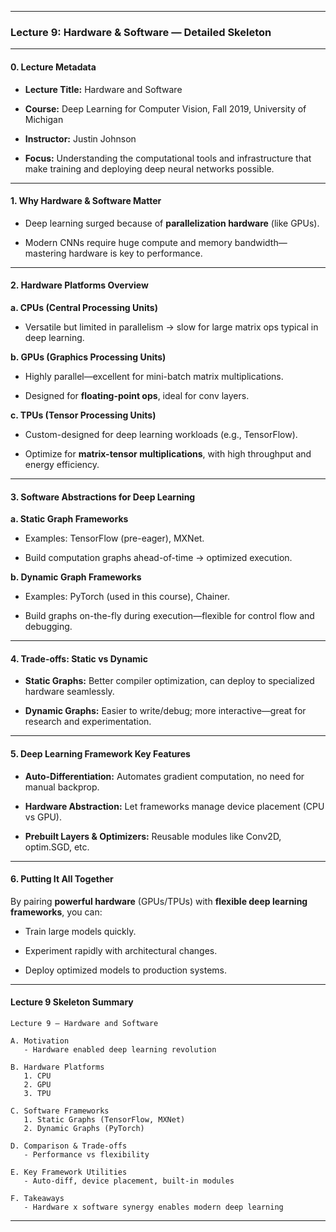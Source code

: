 
---

### Lecture 9: Hardware & Software — Detailed Skeleton

---

#### 0. **Lecture Metadata**

- **Lecture Title:** Hardware and Software
    
- **Course:** Deep Learning for Computer Vision, Fall 2019, University of Michigan
    
- **Instructor:** Justin Johnson
    
- **Focus:** Understanding the computational tools and infrastructure that make training and deploying deep neural networks possible.
     
---

#### 1. **Why Hardware & Software Matter**

- Deep learning surged because of **parallelization hardware** (like GPUs).
    
- Modern CNNs require huge compute and memory bandwidth—mastering hardware is key to performance.
    

---

#### 2. **Hardware Platforms Overview**

**a. CPUs (Central Processing Units)**

- Versatile but limited in parallelism → slow for large matrix ops typical in deep learning.
    

**b. GPUs (Graphics Processing Units)**

- Highly parallel—excellent for mini-batch matrix multiplications.
    
- Designed for **floating-point ops**, ideal for conv layers.
    

**c. TPUs (Tensor Processing Units)**

- Custom-designed for deep learning workloads (e.g., TensorFlow).
    
- Optimize for **matrix-tensor multiplications**, with high throughput and energy efficiency.
    

---

#### 3. **Software Abstractions for Deep Learning**

**a. Static Graph Frameworks**

- Examples: TensorFlow (pre-eager), MXNet.
    
- Build computation graphs ahead-of-time → optimized execution.
    

**b. Dynamic Graph Frameworks**

- Examples: PyTorch (used in this course), Chainer.
    
- Build graphs on-the-fly during execution—flexible for control flow and debugging.
    

---

#### 4. **Trade-offs: Static vs Dynamic**

- **Static Graphs:** Better compiler optimization, can deploy to specialized hardware seamlessly.
    
- **Dynamic Graphs:** Easier to write/debug; more interactive—great for research and experimentation.
    

---

#### 5. **Deep Learning Framework Key Features**

- **Auto-Differentiation:** Automates gradient computation, no need for manual backprop.
    
- **Hardware Abstraction:** Let frameworks manage device placement (CPU vs GPU).
    
- **Prebuilt Layers & Optimizers:** Reusable modules like Conv2D, optim.SGD, etc.
    

---

#### 6. **Putting It All Together**

By pairing **powerful hardware** (GPUs/TPUs) with **flexible deep learning frameworks**, you can:

- Train large models quickly.
    
- Experiment rapidly with architectural changes.
    
- Deploy optimized models to production systems.
    

---

#### Lecture 9 Skeleton Summary

```
Lecture 9 – Hardware and Software

A. Motivation
   - Hardware enabled deep learning revolution

B. Hardware Platforms
   1. CPU
   2. GPU
   3. TPU

C. Software Frameworks
   1. Static Graphs (TensorFlow, MXNet)
   2. Dynamic Graphs (PyTorch)

D. Comparison & Trade-offs
   - Performance vs flexibility

E. Key Framework Utilities
   - Auto-diff, device placement, built-in modules

F. Takeaways
   - Hardware x software synergy enables modern deep learning
```

---

